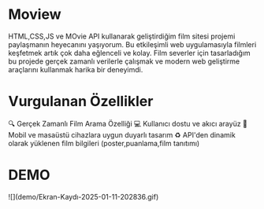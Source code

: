 <h1>Moview</h1>
HTML,CSS,JS ve MOvie API kullanarak geliştirdiğim film sitesi projemi paylaşmanın heyecanını yaşıyorum.
Bu etkileşimli web uygulamasıyla filmleri keşfetmek artık çok daha eğlenceli ve kolay.
Film severler için tasarladığım bu projede gerçek zamanlı verilerle çalışmak ve modern web geliştirme araçlarını kullanmak harika bir deneyimdi.

<h1>Vurgulanan Özellikler</h1>
🔍 Gerçek Zamanlı Film Arama Özelliği
💻 Kullanıcı dostu ve akıcı arayüz
📱 Mobil ve masaüstü cihazlara uygun duyarlı tasarım
♻️ API'den dinamik olarak yüklenen film bilgileri (poster,puanlama,film tanıtımı)


<h1>DEMO</h1>
![](demo/Ekran-Kaydı-2025-01-11-202836.gif)